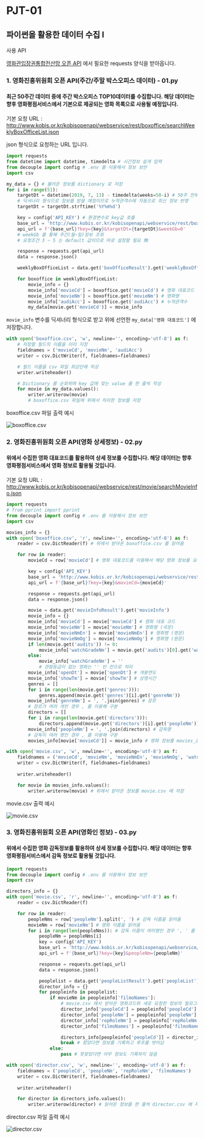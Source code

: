 

# PJT-01

## 파이썬을 활용한 데이터 수집 I

사용 API

[영화관입장권통합전산망 오픈 API](http://www.kobis.or.kr/kobisopenapi/homepg/apiservice/searchServiceInfo.do) 에서 필요한 requests 양식을 받아옵니다.

### 1. 영화진흥위원회 오픈 API(주간/주말 박스오피스 데이터) - 01.py

#### 최근 50주간 데이터 중에 주간 박스오피스 TOP10데이터를 수집합니다. 해당 데이터는 향후 영화평점서비스에서 기본으로 제공되는 영화 목록으로 사용될 예정입니다.

기본 요청 URL : http://www.kobis.or.kr/kobisopenapi/webservice/rest/boxoffice/searchWeeklyBoxOfficeList.json

json 형식으로 요청하는 URL 입니다.

``` python
import requests
from datetime import datetime, timedelta # 시간정보 쉽게 입력
from decouple import config # .env 를 이용해서 정보 보안
import csv

my_data = {} # 불러온 정보를 dictionary 로 저장
for i in range(51):
    targetDt = datetime(2019, 7, 13) - timedelta(weeks=50-i) # 50주 전부터 기준 일까지
    # 딕셔너리 형식으로 정보를 받을 예정이므로 누적관객수에 자동으로 최신 정보 반영
    targetDt = targetDt.strftime('%Y%m%d')

    key = config('API_KEY') # 환경변수로 key값 호출
    base_url = 'http://www.kobis.or.kr/kobisopenapi/webservice/rest/boxoffice/searchWeeklyBoxOfficeList.json'
    api_url = f'{base_url}?key={key}&targetDt={targetDt}&weekGb=0' 
    # weekGb 를 통해 주간(월~일)정보 조회
    # 요청조건 3 ~ 5 는 default 값이므로 따로 설정할 필요 無

    response = requests.get(api_url)
    data = response.json()
```

```python
    weeklyBoxOfficeList = data.get('boxOfficeResult').get('weeklyBoxOfficeList')

    for boxoffice in weeklyBoxOfficeList:
        movie_info = {}
        movie_info['movieCd'] = boxoffice.get('movieCd') # 영화 대표코드
        movie_info['movieNm'] = boxoffice.get('movieNm') # 영화명
        movie_info['audiAcc'] = boxoffice.get('audiAcc') # 누적관객수
        my_data[movie.get('movieCd')] = movie_info
```

`movie_info` 변수를 딕셔너리 형식으로 받고 위에 선언한 `my_data['영화 대표코드']` 에 저장합니다.

```python
with open('boxoffice.csv', 'w', newline='', encoding='utf-8') as f:
    # 저장할 필드의 이름을 미리 지정
    fieldnames = ('movieCd', 'movieNm', 'audiAcc')
    writer = csv.DictWriter(f, fieldnames=fieldnames)

    # 필드 이름을 csv 파일 최상단에 작성
    writer.writeheader()

    # Dictionary 를 순회하며 key 값에 맞는 value 를 한 줄씩 작성
    for movie in my_data.values():
        writer.writerow(movie)
        # boxoffice.csv 파일에 위에서 처리한 정보를 저장
```

boxoffice.csv 파일 출력 예시

![boxoffice.csv](https://github.com/GH-Lim/PJT/blob/master/pjt_01/images/boxoffice.PNG)

### 2. 영화진흥위원회 오픈 API(영화 상세정보) - 02.py

#### 위에서 수집한 영화 대표코드를 활용하여 상세 정보를 수집합니다. 해당 데이터는 향후 영화평점서비스에서 영화 정보로 활용될 것입니다.

기본 요청 URL : http://www.kobis.or.kr/kobisopenapi/webservice/rest/movie/searchMovieInfo.json

```python
import requests
# from pprint import pprint
from decouple import config # .env 를 이용해서 정보 보안
import csv

movies_info = {}
with open('boxoffice.csv', 'r', newline='', encoding='utf-8') as f:
    reader = csv.DictReader(f) # 위에서 받아온 boxoffice.csv 를 읽어옴

    for row in reader:
        movieCd = row['movieCd'] # 영화 대표코드를 이용해서 해당 영화 정보를 요청

        key = config('API_KEY')
        base_url = 'http://www.kobis.or.kr/kobisopenapi/webservice/rest/movie/searchMovieInfo.json'
        api_url = f'{base_url}?key={key}&movieCd={movieCd}'

        response = requests.get(api_url)
        data = response.json()
```



```python
        movie = data.get('movieInfoResult').get('movieInfo')
        movie_info = {}
        movie_info['movieCd'] = movie['movieCd'] # 영화 대표 코드
        movie_info['movieNm'] = movie['movieNm'] # 영화명 (국문)
        movie_info['movieNmEn'] = movie['movieNmEn'] # 영화명 (영문)
        movie_info['movieNmOg'] = movie['movieNmOg'] # 영화명 (원문)
        if len(movie.get('audits')) != 0:
            movie_info['watchGradeNm'] = movie.get('audits')[0].get('watchGradeNm') # 관람등급
        else:
            movie_info['watchGradeNm'] = ''
            # 관람등급이 없는 영화는 '' 빈 칸으로 처리
        movie_info['openDt'] = movie['openDt'] # 개봉연도
        movie_info['showTm'] = movie['showTm'] # 상영시간
        genres = []
        for i in range(len(movie.get('genres'))):
            genres.append(movie.get('genres')[i].get('genreNm'))
        movie_info['genreNm'] = ', '.join(genres) # 장르
        # 장르가 여러 개인 경우 , 를 이용해 구분
        directors = []
        for i in range(len(movie.get('directors'))):
            directors.append(movie.get('directors')[i].get('peopleNm'))
        movie_info['peopleNm'] = ', '.join(directors) # 감독명
        # 감독이 여러 명인 경우 , 를 이용해 구분
        movies_info[movie['movieCd']] = movie_info # 영화 정보를 movies_info 딕셔너리에 저장
```

```python
with open('movie.csv', 'w', newline='', encoding='utf-8') as f:
    fieldnames = ('movieCd', 'movieNm', 'movieNmEn', 'movieNmOg', 'watchGradeNm', 'openDt', 'showTm', 'genreNm', 'peopleNm')
    writer = csv.DictWriter(f, fieldnames=fieldnames)
    
    writer.writeheader()

    for movie in movies_info.values():
        writer.writerow(movie) # 위에서 받아온 정보를 movie.csv 에 저장
```

movie.csv 출력 예시

![movie.csv](https://github.com/GH-Lim/PJT/blob/master/pjt_01/images/movie.PNG)

### 3. 영화진흥위원회 오픈 API(영화인 정보) - 03.py

#### 위에서 수집한 영화 감독정보를 활용하여 상세 정보를 수집합니다. 해당 데이터는 향후 영화평점서비스에서 감독 정보로 활용될 것입니다.

```python
import requests
from decouple import config # .env 를 이용해서 정보 보안
import csv

directors_info = {}
with open('movie.csv', 'r', newline='', encoding='utf-8') as f:
    reader = csv.DictReader(f)

    for row in reader:
        peopleNms = row['peopleNm'].split(', ') # 감독 이름을 읽어옴
        movieNm = row['movieNm'] # 영화 이름을 읽어옴
        for i in range(len(peopleNms)): # 감독 이름이 여러명인 경우 ', ' 를 기준으로 나눔
            peopleNm = peopleNms[i]
            key = config('API_KEY')
            base_url = 'http://www.kobis.or.kr/kobisopenapi/webservice/rest/people/searchPeopleList.json'
            api_url = f'{base_url}?key={key}&peopleNm={peopleNm}'

            response = requests.get(api_url)
            data = response.json()
```

```python
            peoplelist = data.get('peopleListResult').get('peopleList')
            director_info = {}
            for peopleinfo in peoplelist:
                if movieNm in peopleinfo['filmoNames']: 
                    # movie.csv 에서 받아온 영화코드와 새로 요청한 정보의 필모그래피 비교
                    director_info['peopleCd'] = peopleinfo['peopleCd']
                    director_info['peopleNm'] = peopleinfo['peopleNm']
                    director_info['repRoleNm'] = peopleinfo['repRoleNm']
                    director_info['filmoNames'] = peopleinfo['filmoNames']

                    directors_info[peopleinfo['peopleCd']] = director_info
                    break # 찾았다면 정보를 기록하고 루프를 벗어남
                else:
                    pass # 못찾았다면 아무 정보도 기록하지 않음
```

``` python
with open('director.csv', 'w', newline='', encoding='utf-8') as f:
    fieldnames = ('peopleCd', 'peopleNm', 'repRoleNm', 'filmoNames')
    writer = csv.DictWriter(f, fieldnames=fieldnames)
    
    writer.writeheader()

    for director in directors_info.values():
        writer.writerow(director) # 읽어온 정보를 한 줄씩 director.csv 에 저장
```

director.csv 파일 출력 예시

![director.csv](https://github.com/GH-Lim/PJT/blob/master/pjt_01/images/director.PNG)